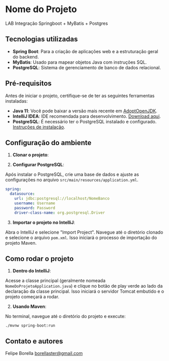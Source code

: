# Nome do Projeto

LAB Integração Springboot + MyBatis + Postgres

## Tecnologias utilizadas

- **Spring Boot**: Para a criação de aplicações web e a estruturação geral do backend.
- **MyBatis**: Usado para mapear objetos Java com instruções SQL.
- **PostgreSQL**: Sistema de gerenciamento de banco de dados relacional.

## Pré-requisitos

Antes de iniciar o projeto, certifique-se de ter as seguintes ferramentas instaladas:

- **Java 11**: Você pode baixar a versão mais recente em [AdoptOpenJDK](https://adoptopenjdk.net/).
- **IntelliJ IDEA**: IDE recomendada para desenvolvimento. [Download aqui](https://www.jetbrains.com/idea/download/).
- **PostgreSQL**: É necessário ter o PostgreSQL instalado e configurado. [Instruções de instalação](https://www.postgresql.org/download/).

## Configuração do ambiente

1. **Clonar o projeto**: 

2. **Configurar PostgreSQL**:

Após instalar o PostgreSQL, crie uma base de dados e ajuste as configurações no arquivo `src/main/resources/application.yml`.

```yaml
spring:
  datasource:
    url: jdbc:postgresql://localhost/NomeBanco
    username: Username
    password: Password
    driver-class-name: org.postgresql.Driver
```

3. **Importar o projeto no IntelliJ**:

Abra o IntelliJ e selecione "Import Project". Navegue até o diretório clonado e selecione o arquivo `pom.xml`. Isso iniciará o processo de importação do projeto Maven.

## Como rodar o projeto

1. **Dentro do IntelliJ**:

Acesse a classe principal (geralmente nomeada `NomeDoProjetoApplication.java`) e clique no botão de play verde ao lado da declaração da classe principal. Isso iniciará o servidor Tomcat embutido e o projeto começará a rodar.

2. **Usando Maven**:

No terminal, navegue até o diretório do projeto e execute:

`./mvnw spring-boot:run`

## Contato e autores

Felipe Borella 
borellaster@gmail.com


